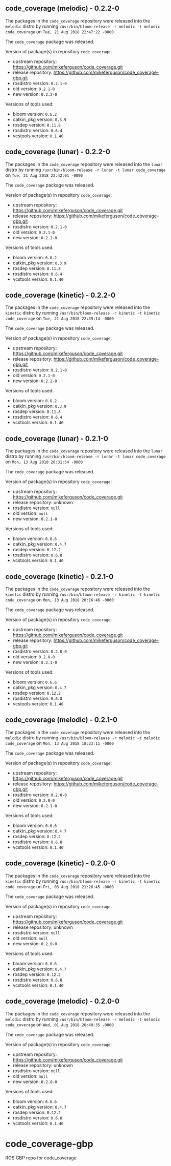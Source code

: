 ## code_coverage (melodic) - 0.2.2-0

The packages in the `code_coverage` repository were released into the `melodic` distro by running `/usr/bin/bloom-release -r melodic -t melodic code_coverage` on `Tue, 21 Aug 2018 22:47:22 -0000`

The `code_coverage` package was released.

Version of package(s) in repository `code_coverage`:

- upstream repository: https://github.com/mikeferguson/code_coverage.git
- release repository: https://github.com/mikeferguson/code_coverage-gbp.git
- rosdistro version: `0.2.1-0`
- old version: `0.2.1-0`
- new version: `0.2.2-0`

Versions of tools used:

- bloom version: `0.6.2`
- catkin_pkg version: `0.3.9`
- rosdep version: `0.11.8`
- rosdistro version: `0.6.4`
- vcstools version: `0.1.40`


## code_coverage (lunar) - 0.2.2-0

The packages in the `code_coverage` repository were released into the `lunar` distro by running `/usr/bin/bloom-release -r lunar -t lunar code_coverage` on `Tue, 21 Aug 2018 22:42:01 -0000`

The `code_coverage` package was released.

Version of package(s) in repository `code_coverage`:

- upstream repository: https://github.com/mikeferguson/code_coverage.git
- release repository: https://github.com/mikeferguson/code_coverage-gbp.git
- rosdistro version: `0.2.1-0`
- old version: `0.2.1-0`
- new version: `0.2.2-0`

Versions of tools used:

- bloom version: `0.6.2`
- catkin_pkg version: `0.3.9`
- rosdep version: `0.11.8`
- rosdistro version: `0.6.4`
- vcstools version: `0.1.40`


## code_coverage (kinetic) - 0.2.2-0

The packages in the `code_coverage` repository were released into the `kinetic` distro by running `/usr/bin/bloom-release -r kinetic -t kinetic code_coverage` on `Tue, 21 Aug 2018 22:39:14 -0000`

The `code_coverage` package was released.

Version of package(s) in repository `code_coverage`:

- upstream repository: https://github.com/mikeferguson/code_coverage.git
- release repository: https://github.com/mikeferguson/code_coverage-gbp.git
- rosdistro version: `0.2.1-0`
- old version: `0.2.1-0`
- new version: `0.2.2-0`

Versions of tools used:

- bloom version: `0.6.2`
- catkin_pkg version: `0.3.9`
- rosdep version: `0.11.8`
- rosdistro version: `0.6.4`
- vcstools version: `0.1.40`


## code_coverage (lunar) - 0.2.1-0

The packages in the `code_coverage` repository were released into the `lunar` distro by running `/usr/bin/bloom-release -r lunar -t lunar code_coverage` on `Mon, 13 Aug 2018 20:31:54 -0000`

The `code_coverage` package was released.

Version of package(s) in repository `code_coverage`:

- upstream repository: https://github.com/mikeferguson/code_coverage.git
- release repository: unknown
- rosdistro version: `null`
- old version: `null`
- new version: `0.2.1-0`

Versions of tools used:

- bloom version: `0.6.6`
- catkin_pkg version: `0.4.7`
- rosdep version: `0.12.2`
- rosdistro version: `0.6.8`
- vcstools version: `0.1.40`


## code_coverage (kinetic) - 0.2.1-0

The packages in the `code_coverage` repository were released into the `kinetic` distro by running `/usr/bin/bloom-release -r kinetic -t kinetic code_coverage` on `Mon, 13 Aug 2018 20:16:46 -0000`

The `code_coverage` package was released.

Version of package(s) in repository `code_coverage`:

- upstream repository: https://github.com/mikeferguson/code_coverage.git
- release repository: https://github.com/mikeferguson/code_coverage-gbp.git
- rosdistro version: `0.2.0-0`
- old version: `0.2.0-0`
- new version: `0.2.1-0`

Versions of tools used:

- bloom version: `0.6.6`
- catkin_pkg version: `0.4.7`
- rosdep version: `0.12.2`
- rosdistro version: `0.6.8`
- vcstools version: `0.1.40`


## code_coverage (melodic) - 0.2.1-0

The packages in the `code_coverage` repository were released into the `melodic` distro by running `/usr/bin/bloom-release -r melodic -t melodic code_coverage` on `Mon, 13 Aug 2018 18:23:11 -0000`

The `code_coverage` package was released.

Version of package(s) in repository `code_coverage`:

- upstream repository: https://github.com/mikeferguson/code_coverage.git
- release repository: https://github.com/mikeferguson/code_coverage-gbp.git
- rosdistro version: `0.2.0-0`
- old version: `0.2.0-0`
- new version: `0.2.1-0`

Versions of tools used:

- bloom version: `0.6.6`
- catkin_pkg version: `0.4.7`
- rosdep version: `0.12.2`
- rosdistro version: `0.6.8`
- vcstools version: `0.1.40`


## code_coverage (kinetic) - 0.2.0-0

The packages in the `code_coverage` repository were released into the `kinetic` distro by running `/usr/bin/bloom-release -r kinetic -t kinetic code_coverage` on `Fri, 03 Aug 2018 21:26:45 -0000`

The `code_coverage` package was released.

Version of package(s) in repository `code_coverage`:

- upstream repository: https://github.com/mikeferguson/code_coverage.git
- release repository: unknown
- rosdistro version: `null`
- old version: `null`
- new version: `0.2.0-0`

Versions of tools used:

- bloom version: `0.6.6`
- catkin_pkg version: `0.4.7`
- rosdep version: `0.12.2`
- rosdistro version: `0.6.8`
- vcstools version: `0.1.40`


## code_coverage (melodic) - 0.2.0-0

The packages in the `code_coverage` repository were released into the `melodic` distro by running `/usr/bin/bloom-release -r melodic -t melodic code_coverage` on `Wed, 01 Aug 2018 20:48:35 -0000`

The `code_coverage` package was released.

Version of package(s) in repository `code_coverage`:

- upstream repository: https://github.com/mikeferguson/code_coverage.git
- release repository: unknown
- rosdistro version: `null`
- old version: `null`
- new version: `0.2.0-0`

Versions of tools used:

- bloom version: `0.6.6`
- catkin_pkg version: `0.4.7`
- rosdep version: `0.12.2`
- rosdistro version: `0.6.8`
- vcstools version: `0.1.40`


# code_coverage-gbp
ROS GBP repo for code_coverage
